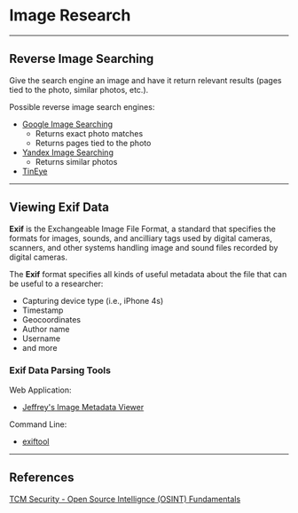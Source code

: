 # Image Research

---

## Reverse Image Searching

Give the search engine an image and have it return relevant results (pages tied to the photo, similar photos, etc.).

Possible reverse image search engines:

- [Google Image Searching](https://images.google.com/?gws_rd=ssl)
	- Returns exact photo matches
	- Returns pages tied to the photo
- [Yandex Image Searching](https://yandex.com/images/)
	- Returns similar photos
- [TinEye](https://tineye.com/)

---

## Viewing Exif Data

**Exif** is the Exchangeable Image File Format, a standard that specifies the formats for images, sounds, and ancilliary tags used by digital cameras, scanners, and other systems handling image and sound files recorded by digital cameras.

The **Exif** format specifies all kinds of useful metadata about the file that can be useful to a researcher:

- Capturing device type (i.e., iPhone 4s)
- Timestamp
- Geocoordinates
- Author name
- Username
- and more

### Exif Data Parsing Tools

Web Application:

- [Jeffrey's Image Metadata Viewer](http://exif.regex.info/exif.cgi)

Command Line:

- [exiftool](https://exiftool.org/)

---

## References

[TCM Security - Open Source Intellignce (OSINT) Fundamentals](https://academy.tcm-sec.com/p/osint-fundamentals)
